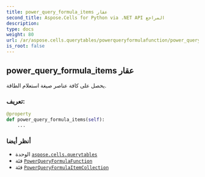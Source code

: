 ```yaml
---
title: power_query_formula_items عقار
second_title: Aspose.Cells for Python via .NET API المراجع
description:
type: docs
weight: 80
url: /ar/aspose.cells.querytables/powerqueryformulafunction/power_query_formula_items/
is_root: false
---
```

##  power_query_formula_items عقار

يحصل على كافة عناصر صيغة استعلام الطاقة.
###  تعريف:
```python
@property
def power_query_formula_items(self):
    ...
```

###  أنظر أيضا
* الوحدة [`aspose.cells.querytables`](../../)
* فئة [`PowerQueryFormulaFunction`](/cells/python-net/ar/aspose.cells.querytables/powerqueryformulafunction)
* فئة [`PowerQueryFormulaItemCollection`](/cells/python-net/ar/aspose.cells.querytables/powerqueryformulaitemcollection)
